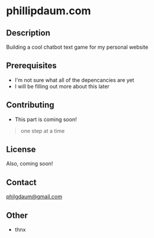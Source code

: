 # phillipdaum.com

## Description
Building a cool chatbot text game for my personal website

## Prerequisites
- I'm not sure what all of the depencancies are yet
- I will be filling out more about this later

## Contributing
- This part is coming soon!
> one step at a time

## License
Also, coming soon!

## Contact
philgdaum@gmail.com

## Other
- thnx 

